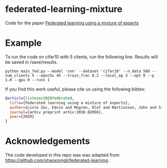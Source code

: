 # federated-learning-mixture
Code for the paper [Federated learning using a mixture of experts](https://arxiv.org/abs/2010.02056)

# Example
To run the code on cifar10 with 5 clients, run the following line. Results will be saved in /save/results.

`python main_fed.py --model 'cnn' --dataset 'cifar10' --n_data 500 --num_clients 5 --epochs 45 --train_frac 0.2 --local_ep 3 --opt 0 --p 1.0 --gpu 0 --runs 1`

If you find this work useful, please cite us using the following bibtex:
```bibtex
@article{listozec2020federated,
  title={Federated learning using a mixture of experts},
  author={Listo Zec, Edvin and Mogren, Olof and Martinsson, John and S{\"u}tfeld, Leon Ren{\'e} and Gillblad, Daniel},
  journal={arXiv preprint arXiv:2010.02056},
  year={2020}
}

```

# Acknowledgements
The code developed in this repo was was adapted from https://github.com/shaoxiongji/federated-learning.
